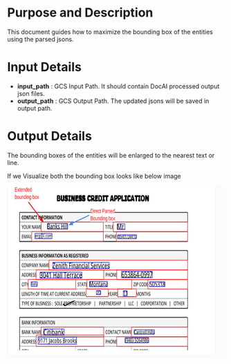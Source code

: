 # Purpose and Description

This document guides how to maximize the bounding box of the entities using the parsed jsons.

# Input Details

* **input_path** : GCS Input Path. It should contain DocAI processed output json files. 
* **output_path** : GCS Output Path. The updated jsons will be saved in output path. 

# Output Details

The bounding boxes of the entities will be enlarged to the nearest text or line.

If we Visualize both the bounding box looks like below image

<img src="./Images/output.png" width=800 height=400></img>
